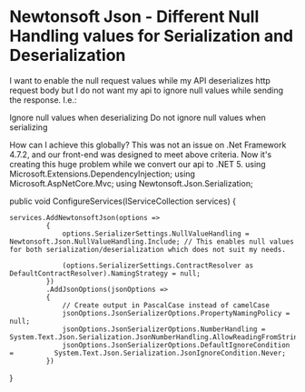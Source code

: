 
# Newtonsoft Json - Different Null Handling values for Serialization and Deserialization

I want to enable the null request values while my API deserializes http request body but I do not want my api to ignore null values while sending the response. I.e.:

Ignore null values when deserializing
Do not ignore null values when serializing

How can I achieve this globally?
This was not an issue on .Net Framework 4.7.2, and our front-end was designed to meet above criteria. Now it's creating this huge problem while we convert our api to .NET 5.
using Microsoft.Extensions.DependencyInjection;
using Microsoft.AspNetCore.Mvc;
using Newtonsoft.Json.Serialization;

public void ConfigureServices(IServiceCollection services)
{

    services.AddNewtonsoftJson(options =>
             {
                 options.SerializerSettings.NullValueHandling = Newtonsoft.Json.NullValueHandling.Include; // This enables null values for both serialization/deserialization which does not suit my needs.
     
                 (options.SerializerSettings.ContractResolver as DefaultContractResolver).NamingStrategy = null;
             })
             .AddJsonOptions(jsonOptions =>
             {
                 // Create output in PascalCase instead of camelCase
                 jsonOptions.JsonSerializerOptions.PropertyNamingPolicy = null;
                 jsonOptions.JsonSerializerOptions.NumberHandling = System.Text.Json.Serialization.JsonNumberHandling.AllowReadingFromString;
                 jsonOptions.JsonSerializerOptions.DefaultIgnoreCondition =          System.Text.Json.Serialization.JsonIgnoreCondition.Never;
             })
}


        